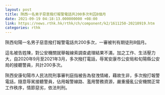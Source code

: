 ```yaml
---
layout: post
title: 陝西一名男子惡意撥打報警電話共200多次判囚8個月
date: 2021-09-19 04:18:13.000000000 +08:00
link: https://news.rthk.hk/rthk/ch/component/k2/1611250-20210919.htm
categories: rthk
---
```


陝西旬陽一名男子惡意撥打報警電話共200多次，一審被判有期徒刑8個月。

這名被告姓陳，對公安機關就舉報線索調查處理結果不滿，加之工作、生活壓力大，自2020年9月至2021年3月，多次撥打電話，辱駡安康市公安局和旬陽縣公安局的接聽警員，共計200多次。

陝西安康旬陽市人民法院刑事審判庭指被告為發洩情緒，藉故生非，多次撥打報警電話，隨意辱駡接聽警員，佔用報警線路、濫用警務資源，嚴重擾亂公安機關正常工作秩序，情節惡劣，依法判刑。
